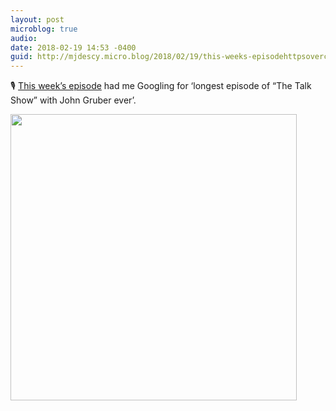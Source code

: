 ```yaml
---
layout: post
microblog: true
audio: 
date: 2018-02-19 14:53 -0400
guid: http://mjdescy.micro.blog/2018/02/19/this-weeks-episodehttpsovercastfmbncvjbhe.html
---
```

🎙 [This week’s episode](https://overcast.fm/+B7NCVjBHE) had me Googling for ‘longest episode of “The Talk Show” with John Gruber ever’.

<img src="http://mjdescy.micro.blog/uploads/2018/b2c90c7922.jpg" width="458" height="458" />
